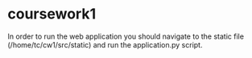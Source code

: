 # coursework1
In order to run the web application you should navigate to the static file (/home/tc/cw1/src/static)
and run the application.py script.
